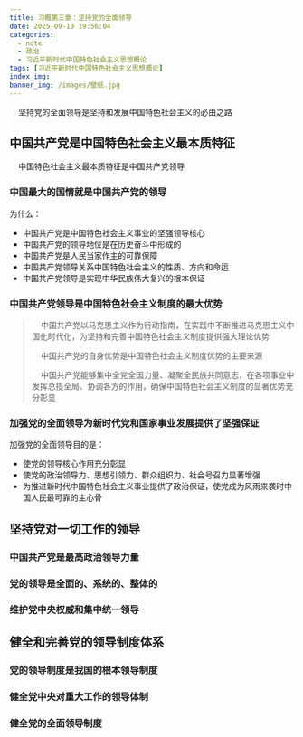 ```yaml
---
title: 习概第三章：坚持党的全面领导
date: 2025-09-19 19:56:04
categories:
  - note
  - 政治
  - 习近平新时代中国特色社会主义思想概论
tags: [习近平新时代中国特色社会主义思想概论]
index_img:
banner_img: /images/壁纸.jpg
---
```


&nbsp;&nbsp;&nbsp;&nbsp;坚持党的全面领导是坚持和发展中国特色社会主义的必由之路

## 中国共产党是中国特色社会主义最本质特征

&nbsp;&nbsp;&nbsp;&nbsp;中国特色社会主义最本质特征是中国共产党领导

### 中国最大的国情就是中国共产党的领导

为什么：

- 中国共产党是中国特色社会主义事业的坚强领导核心
- 中国共产党的领导地位是在历史奋斗中形成的
- 中国共产党是人民当家作主的可靠保障
- 中国共产党领导关系中国特色社会主义的性质、方向和命运
- 中国共产党领导是实现中华民族伟大复兴的根本保证

### 中国共产党领导是中国特色社会主义制度的最大优势

> &nbsp;&nbsp;&nbsp;&nbsp;中国共产党以马克思主义作为行动指南，在实践中不断推进马克思主义中国化时代化，为坚持和完善中国特色社会主义制度提供强大理论优势
>
> &nbsp;&nbsp;&nbsp;&nbsp;中国共产党的自身优势是中国特色社会主义制度优势的主要来源
>
> &nbsp;&nbsp;&nbsp;&nbsp;中国共产党能够集中全党全国力量、凝聚全民族共同意志，在各项事业中发挥总揽全局、协调各方的作用，确保中国特色社会主义制度的显著优势充分彰显

### 加强党的全面领导为新时代党和国家事业发展提供了坚强保证

加强党的全面领导目的是：

- 使党的领导核心作用充分彰显
- 使党的政治领导力、思想引领力、群众组织力、社会号召力显著增强
- 为推进新时代中国特色社会主义事业提供了政治保证，使党成为风雨来袭时中国人民最可靠的主心骨

## 坚持党对一切工作的领导

### 中国共产党是最高政治领导力量

### 党的领导是全面的、系统的、整体的

### 维护党中央权威和集中统一领导

## 健全和完善党的领导制度体系

### 党的领导制度是我国的根本领导制度

### 健全党中央对重大工作的领导体制

### 健全党的全面领导制度